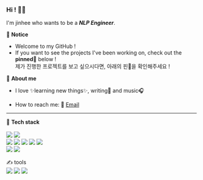 
### Hi ! 🙋‍♀️ 
I'm jinhee who wants to be a _**NLP Engineer**_.    

🌟 **Notice**   
* Welcome to my GitHub !   
* If you want to see the projects I've been working on, check out the **pinned**📌 below !   
  제가 진행한 프로젝트를 보고 싶으시다면, 아래의 핀📌을 확인해주세요 !

🌈 **About me**  
* I love ✨learning new things✨, writing📝  and music🎧  

* How to reach me: 📧 [Email](oao3398@gmail.com)  
               
* * *

💎 **Tech stack**    
<br>
<img src="https://img.shields.io/badge/Python-3776AB?style=flat-square&logo=Python&logoColor=white" />
<img src="https://img.shields.io/badge/C-A8B9CC?style=flat-square&logo=C&logoColor=white" />   
<img src="https://img.shields.io/badge/Numpy-013243?style=flat-square&logo=Numpy&logoColor=white" />
<img src="https://img.shields.io/badge/Pandas-150458?style=flat-square&logo=Pandas&logoColor=white" />
<img src="https://img.shields.io/badge/TensorFlow-FF6F00?style=flat-square&logo=TensorFlow&logoColor=white" />
<img src="https://img.shields.io/badge/PyTorch-EE4C2C?style=flat-square&logo=PyTorch&logoColor=white" />
<img src="https://img.shields.io/badge/Keras-D00000?style=flat-square&logo=Keras&logoColor=white" />   
<img src="https://img.shields.io/badge/MySQL-4479A1?style=flat-square&logo=MySQL&logoColor=white" />
<img src="https://img.shields.io/badge/Flask-000000?style=flat-square&logo=Flask&logoColor=white" />
  

✍️ tools   
<img src="https://img.shields.io/badge/Git-F05032?style=flat-square&logo=Git&logoColor=white" />
<img src="https://img.shields.io/badge/GitHub-181717?style=flat-square&logo=GitHub&logoColor=white" />
<img src="https://img.shields.io/badge/Notion-000000?style=flat-square&logo=Notion&logoColor=white" />




<!--
**zzhenxi/zzhenxi** is a ✨ _special_ ✨ repository because its `README.md` (this file) appears on your GitHub profile.

Here are some ideas to get you started:

- 🔭 I’m currently working on ...
- 🌱 I’m currently learning ...
- 👯 I’m looking to collaborate on ...
- 🤔 I’m looking for help with ...
- 💬 Ask me about ...
- 📫 How to reach me: ...
- 😄 Pronouns: ...
- ⚡ Fun fact: ...
-->
